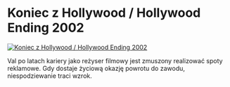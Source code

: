 Koniec z Hollywood / Hollywood Ending 2002 
=============
[![Koniec z Hollywood / Hollywood Ending 2002 ](http://vidos.pl/images/player.gif)](http://vidos.pl/koniec-z-hollywood-hollywood-ending-2002)

 Val po latach kariery jako reżyser filmowy jest zmuszony realizować spoty reklamowe. Gdy dostaje życiową okazję powrotu do zawodu, niespodziewanie traci wzrok.
